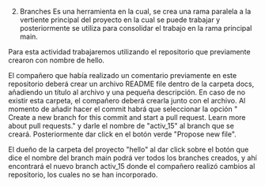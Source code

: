 2. Branches
Es una herramienta en la cual, se crea una rama paralela a la vertiente principal del proyecto en la cual se puede trabajar y posteriormente se utiliza para consolidar el trabajo en la rama principal main.

Para esta actividad trabajaremos utilizando el repositorio que previamente crearon con nombre de hello.

El compañero que había realizado un comentario previamente en este repositorio deberá crear un archivo README file dentro de la carpeta docs, añadiendo un título al archivo y una pequeña descripción. En caso de no existir esta carpeta, el compañero deberá crearla junto con el archivo. Al momento de añadir hacer el commit habrá que seleccionar la opción " Create a new branch for this commit and start a pull request. Learn more about pull requests." y darle el nombre de "activ_15" al branch que se creará. Posteriormente dar click en el botón verde "Propose new file".



El dueño de la carpeta del proyecto "hello" al dar click sobre el botón que dice el nombre del branch main podrá ver todos los branches creados, y ahí encontrará el nuevo branch activ_15 donde el compañero realizó cambios al repositorio, los cuales no se han incorporado.
